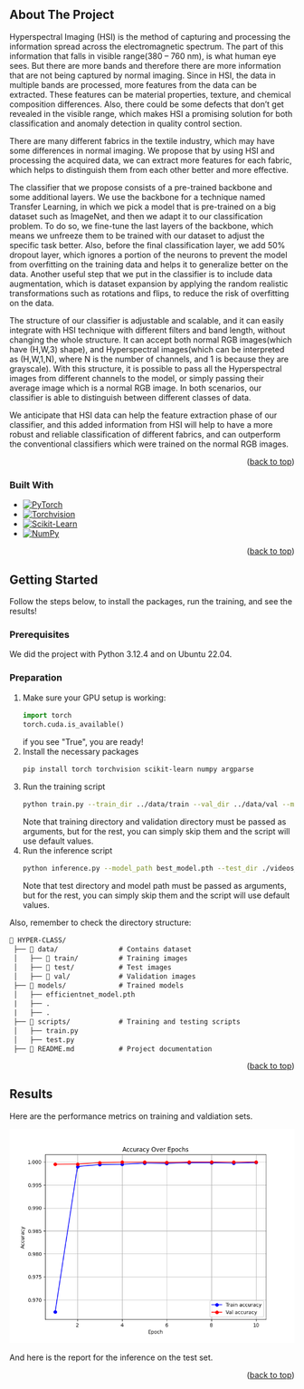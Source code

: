 ## About The Project

<!-- [![Product Name Screen Shot][product-screenshot]](https://example.com)

Here's a blank template to get started. To avoid retyping too much info, do a search and replace with your text editor for the following: `OLORIN-SRL`, `HYPER-CLASS`, `twitter_handle`, `linkedin_username`, `email_client`, `email`, `project_title`, `project_description`, `project_license` -->


Hyperspectral Imaging (HSI) is the method of capturing and processing the information spread across the electromagnetic spectrum. The part of this information that falls in visible range(380 – 760 nm), is what human eye sees. But there are more bands and therefore there are more information that are not being captured by normal imaging. Since in HSI, the data in multiple bands are processed, more features from the data can be extracted. These features can be material properties, texture, and chemical composition differences. Also, there could be some defects that don’t get revealed in the visible range, which makes HSI a promising solution for both classification and anomaly detection in quality control section.

There are many different fabrics in the textile industry, which may have some differences in normal imaging. We propose that by using HSI and processing the acquired data, we can extract more features for each fabric, which helps to distinguish them from each other better and more effective.

The classifier that we propose consists of a pre-trained backbone and some additional layers. We use the backbone for a technique named Transfer Learning, in which we pick a model that is pre-trained on a big dataset such as ImageNet, and then we adapt it to our classification problem. To do so, we fine-tune the last layers of the backbone, which means we unfreeze them to be trained with our dataset to adjust the specific task better. Also, before the final classification layer, we add 50% dropout layer, which ignores a portion of the neurons to prevent the model from overfitting on the training data and helps it to generalize better on the data. Another useful step that we put in the classifier is to include data augmentation, which is dataset expansion by applying the random realistic transformations such as rotations and flips, to reduce the risk of overfitting on the data. 

The structure of our classifier is adjustable and scalable, and it can easily integrate with HSI technique with different filters and band length, without changing the whole structure. It can accept both normal RGB images(which have (H,W,3) shape), and Hyperspectral images(which can be interpreted as (H,W,1,N), where N is the number of channels, and 1 is because they are grayscale). With this structure, it is possible to pass all the Hyperspectral images from different channels to the model, or simply passing their average image which is a normal RGB image. In both scenarios, our classifier is able to distinguish between different classes of data.

We anticipate that HSI data can help the feature extraction phase of our classifier, and this added information from HSI will help to have a more robust and reliable classification of different fabrics, and can outperform the conventional classifiers which were trained on the normal RGB images.

<p align="right">(<a href="#readme-top">back to top</a>)</p>



### Built With

* [![PyTorch](https://img.shields.io/badge/PyTorch-EE4C2C?style=for-the-badge&logo=pytorch&logoColor=white)](https://pytorch.org/)
* [![Torchvision](https://img.shields.io/badge/Torchvision-FF6F00?style=for-the-badge&logo=pytorch&logoColor=white)](https://pytorch.org/vision/stable/)
* [![Scikit-Learn](https://img.shields.io/badge/Scikit--Learn-F7931E?style=for-the-badge&logo=scikitlearn&logoColor=white)](https://scikit-learn.org/)
* [![NumPy](https://img.shields.io/badge/NumPy-013243?style=for-the-badge&logo=numpy&logoColor=white)](https://numpy.org/)

<p align="right">(<a href="#readme-top">back to top</a>)</p>




<!-- GETTING STARTED -->
## Getting Started

Follow the steps below, to install the packages, run the training, and see the results!

### Prerequisites

We did the project with Python 3.12.4 and on Ubuntu 22.04. 

### Preparation

1. Make sure your GPU setup is working:
   ```python
   import torch
   torch.cuda.is_available()
   ```
   if you see "True", you are ready!
2. Install the necessary packages
   ```sh
   pip install torch torchvision scikit-learn numpy argparse 
   ```
3. Run the training script
   ```sh
   python train.py --train_dir ../data/train --val_dir ../data/val --model_save_path best_model.pth --img_size [300, 300] --batch_size 32 -epochs 20 --learning_rate 1e-4 --patience 5
   ```
   Note that training directory and validation directory must be passed as arguments, but for the rest, you can simply skip them and the script will use default values.
4. Run the inference script
   ```sh
   python inference.py --model_path best_model.pth --test_dir ./videos_split/test --img_size [300, 300] --batch_size 32
   ```
   Note that test directory and model path must be passed as arguments, but for the rest, you can simply skip them and the script will use default values.

Also, remember to check the directory structure:
```plaintext
📂 HYPER-CLASS/
 ├── 📂 data/               # Contains dataset
 │   ├── 📂 train/          # Training images
 │   ├── 📂 test/           # Test images
 │   ├── 📂 val/            # Validation images
 ├── 📂 models/             # Trained models
 │   ├── efficientnet_model.pth
 |   ├── .
 |   ├── .
 ├── 📂 scripts/            # Training and testing scripts
 │   ├── train.py
 │   ├── test.py
 ├── 📄 README.md           # Project documentation
```

<p align="right">(<a href="#readme-top">back to top</a>)</p>



<!-- USAGE EXAMPLES -->
## Results

Here are the performance metrics on training and valdiation sets.

![Accuracy_TV](Images/Accuracy.png)
<!-- ![Precision_TV](Images/Precision.png)
![Recall_TV](Images/Recall.png)
![F1_TV](Images/F1.png)
![Loss_TV](Images/Loss.png) -->


And here is the report for the inference on the test set.


<!-- ![Test](Images/Test.png) -->

<p align="right">(<a href="#readme-top">back to top</a>)</p>



<!-- ROADMAP -->
<!-- ## Roadmap -->

<!-- - [x] AI model training -->

<!-- See the [open issues](https://github.com/OLORIN-SRL/HYPER-CLASS/issues) for a full list of proposed features (and known issues). -->

<!-- <p align="right">(<a href="#readme-top">back to top</a>)</p> -->



<!-- CONTRIBUTING -->
<!-- ## Contributing

Contributions are what make the open source community such an amazing place to learn, inspire, and create. Any contributions you make are **greatly appreciated**.

If you have a suggestion that would make this better, please fork the repo and create a pull request. You can also simply open an issue with the tag "enhancement".
Don't forget to give the project a star! Thanks again!

1. Fork the Project
2. Create your Feature Branch (`git checkout -b feature/AmazingFeature`)
3. Commit your Changes (`git commit -m 'Add some AmazingFeature'`)
4. Push to the Branch (`git push origin feature/AmazingFeature`)
5. Open a Pull Request

<p align="right">(<a href="#readme-top">back to top</a>)</p>

### Top contributors:

<a href="https://github.com/OLORIN-SRL/HYPER-CLASS/graphs/contributors">
  <img src="https://contrib.rocks/image?repo=OLORIN-SRL/HYPER-CLASS" alt="contrib.rocks image" />
</a> -->



<!-- LICENSE -->
<!-- ## License

Distributed under the project_license. See `LICENSE.txt` for more information.

<p align="right">(<a href="#readme-top">back to top</a>)</p> -->



<!-- CONTACT -->
<!-- ## Contact -->

<!-- Francesco Solinas - francesco.solinas@olorin.tech

Project Link: [https://github.com/OLORIN-SRL/HYPER-CLASS](https://github.com/OLORIN-SRL/HYPER-CLASS)

<p align="right">(<a href="#readme-top">back to top</a>)</p> -->


<!-- MARKDOWN LINKS & IMAGES -->
<!-- https://www.markdownguide.org/basic-syntax/#reference-style-links -->
[contributors-shield]: https://img.shields.io/github/contributors/OLORIN-SRL/HYPER-CLASS.svg?style=for-the-badge
[contributors-url]: https://github.com/OLORIN-SRL/HYPER-CLASS/graphs/contributors
[forks-shield]: https://img.shields.io/github/forks/OLORIN-SRL/HYPER-CLASS.svg?style=for-the-badge
[forks-url]: https://github.com/OLORIN-SRL/HYPER-CLASS/network/members
[stars-shield]: https://img.shields.io/github/stars/OLORIN-SRL/HYPER-CLASS.svg?style=for-the-badge
[stars-url]: https://github.com/OLORIN-SRL/HYPER-CLASS/stargazers
[issues-shield]: https://img.shields.io/github/issues/OLORIN-SRL/HYPER-CLASS.svg?style=for-the-badge
[issues-url]: https://github.com/OLORIN-SRL/HYPER-CLASS/issues
[license-shield]: https://img.shields.io/github/license/OLORIN-SRL/HYPER-CLASS.svg?style=for-the-badge
[license-url]: https://github.com/OLORIN-SRL/HYPER-CLASS/blob/master/LICENSE.txt
[linkedin-shield]: https://img.shields.io/badge/-LinkedIn-black.svg?style=for-the-badge&logo=linkedin&colorB=555
[linkedin-url]: https://linkedin.com/in/linkedin_username
[product-screenshot]: images/screenshot.png
[Next.js]: https://img.shields.io/badge/next.js-000000?style=for-the-badge&logo=nextdotjs&logoColor=white
[Next-url]: https://nextjs.org/
[React.js]: https://img.shields.io/badge/React-20232A?style=for-the-badge&logo=react&logoColor=61DAFB
[React-url]: https://reactjs.org/
[Vue.js]: https://img.shields.io/badge/Vue.js-35495E?style=for-the-badge&logo=vuedotjs&logoColor=4FC08D
[Vue-url]: https://vuejs.org/
[Angular.io]: https://img.shields.io/badge/Angular-DD0031?style=for-the-badge&logo=angular&logoColor=white
[Angular-url]: https://angular.io/
[Svelte.dev]: https://img.shields.io/badge/Svelte-4A4A55?style=for-the-badge&logo=svelte&logoColor=FF3E00
[Svelte-url]: https://svelte.dev/
[Laravel.com]: https://img.shields.io/badge/Laravel-FF2D20?style=for-the-badge&logo=laravel&logoColor=white
[Laravel-url]: https://laravel.com
[Bootstrap.com]: https://img.shields.io/badge/Bootstrap-563D7C?style=for-the-badge&logo=bootstrap&logoColor=white
[Bootstrap-url]: https://getbootstrap.com
[JQuery.com]: https://img.shields.io/badge/jQuery-0769AD?style=for-the-badge&logo=jquery&logoColor=white
[JQuery-url]: https://jquery.com 
